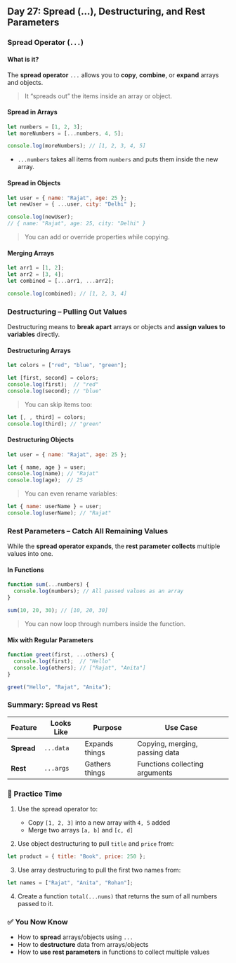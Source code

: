 <article class="day-block">

## Day 27: Spread (...), Destructuring, and Rest Parameters

### Spread Operator (`...`)

#### What is it?

The **spread operator** `...` allows you to **copy**, **combine**, or **expand** arrays and objects.

> It “spreads out” the items inside an array or object.

#### Spread in Arrays

```js
let numbers = [1, 2, 3];
let moreNumbers = [...numbers, 4, 5];

console.log(moreNumbers); // [1, 2, 3, 4, 5]
```

* `...numbers` takes all items from `numbers` and puts them inside the new array.

#### Spread in Objects

```js
let user = { name: "Rajat", age: 25 };
let newUser = { ...user, city: "Delhi" };

console.log(newUser);
// { name: "Rajat", age: 25, city: "Delhi" }
```

> You can add or override properties while copying.

#### Merging Arrays

```js
let arr1 = [1, 2];
let arr2 = [3, 4];
let combined = [...arr1, ...arr2];

console.log(combined); // [1, 2, 3, 4]
```

### Destructuring – Pulling Out Values

Destructuring means to **break apart** arrays or objects and **assign values to variables** directly.

#### Destructuring Arrays

```js
let colors = ["red", "blue", "green"];

let [first, second] = colors;
console.log(first);  // "red"
console.log(second); // "blue"
```

> You can skip items too:

```js
let [, , third] = colors;
console.log(third); // "green"
```

#### Destructuring Objects

```js
let user = { name: "Rajat", age: 25 };

let { name, age } = user;
console.log(name); // "Rajat"
console.log(age);  // 25
```

> You can even rename variables:

```js
let { name: userName } = user;
console.log(userName); // "Rajat"
```

### Rest Parameters – Catch All Remaining Values

While the **spread operator expands**, the **rest parameter collects** multiple values into one.

#### In Functions

```js
function sum(...numbers) {
  console.log(numbers); // All passed values as an array
}

sum(10, 20, 30); // [10, 20, 30]
```

> You can now loop through numbers inside the function.

#### Mix with Regular Parameters

```js
function greet(first, ...others) {
  console.log(first);  // "Hello"
  console.log(others); // ["Rajat", "Anita"]
}

greet("Hello", "Rajat", "Anita");
```

### Summary: Spread vs Rest

| Feature    | Looks Like | Purpose        | Use Case                       |
| ---------- | ---------- | -------------- | ------------------------------ |
| **Spread** | `...data`  | Expands things | Copying, merging, passing data |
| **Rest**   | `...args`  | Gathers things | Functions collecting arguments |

<div class="practice">

### 🧠 Practice Time

1. Use the spread operator to:

   * Copy `[1, 2, 3]` into a new array with `4, 5` added
   * Merge two arrays `[a, b]` and `[c, d]`

2. Use object destructuring to pull `title` and `price` from:

```js
let product = { title: "Book", price: 250 };
```

3. Use array destructuring to pull the first two names from:

```js
let names = ["Rajat", "Anita", "Rohan"];
```

4. Create a function `total(...nums)` that returns the sum of all numbers passed to it.

</div>

### ✅ You Now Know

* How to **spread** arrays/objects using `...`
* How to **destructure** data from arrays/objects
* How to **use rest parameters** in functions to collect multiple values

</article>
